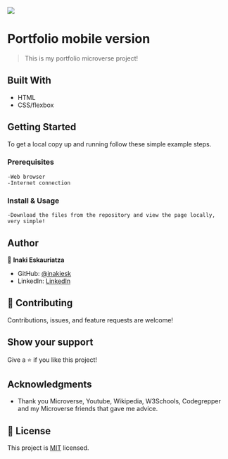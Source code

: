 ![](https://img.shields.io/badge/Microverse-blueviolet)

# Portfolio mobile version

> This is my portfolio microverse project!


## Built With

- HTML
- CSS/flexbox


## Getting Started


To get a local copy up and running follow these simple example steps.

### Prerequisites
    -Web browser
    -Internet connection

### Install & Usage
    -Download the files from the repository and view the page locally, very simple!





## Author

👤 **Inaki Eskauriatza**

- GitHub: [@inakiesk](https://github.com/inakiesk)
- LinkedIn: [LinkedIn](https://www.linkedin.com/in/i%C3%B1aki-eskauriatza-b82684241?lipi=urn%3Ali%3Apage%3Ad_flagship3_profile_view_base_contact_details%3B1VEaqHfJTmWAhjqdjRvumA%3D%3D)


## 🤝 Contributing

Contributions, issues, and feature requests are welcome!


## Show your support

Give a ⭐️ if you like this project!

## Acknowledgments

- Thank you Microverse, Youtube, Wikipedia, W3Schools, Codegrepper and my Microverse friends that gave me advice.

## 📝 License

This project is [MIT](./MIT.md) licensed.
